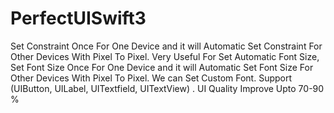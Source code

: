 # PerfectUISwift3
Set Constraint Once For One Device and it will Automatic Set Constraint For Other Devices With Pixel To Pixel. Very Useful For Set Automatic Font Size, Set Font Size Once  For One Device  and it will Automatic Set Font Size For Other Devices With Pixel To Pixel.  We can Set Custom Font. Support (UIButton, UILabel, UITextfield, UITextView) . UI Quality Improve Upto 70-90 %
